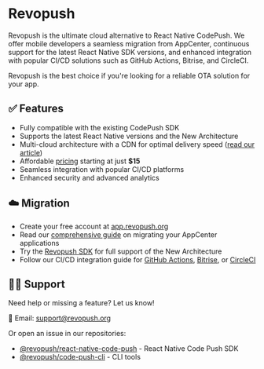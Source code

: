 # Revopush

Revopush is the ultimate cloud alternative to React Native CodePush. We offer mobile developers a seamless migration from AppCenter, continuous support for the latest React Native SDK versions, and enhanced integration with popular CI/CD solutions such as GitHub Actions, Bitrise, and CircleCI.

Revopush is the best choice if you're looking for a reliable OTA solution for your app.


## ✅ Features

- Fully compatible with the existing CodePush SDK
- Supports the latest React Native versions and the New Architecture
- Multi-cloud architecture with a CDN for optimal delivery speed ([read our article](https://revopush.org/revopush-speeds-up-react-native-ota))
- Affordable [pricing](https://revopush.org/pricing) starting at just **$15**
- Seamless integration with popular CI/CD platforms
- Enhanced security and advanced analytics

## ☁️ Migration 

- Create your free account at [app.revopush.org](https://app.revopush.org/register)
- Read our [comprehensive guide](https://revopush.org/full-migration-guide-from-appcenter-codepush-to-revopush) on migrating your AppCenter applications
- Try the [Revopush SDK](https://github.com/revopush/react-native-code-push) for full support of the New Architecture
- Follow our CI/CD integration guide for [GitHub Actions](https://revopush.org/ci-cd-automation-with-codepush-and-github-actions), [Bitrise](https://revopush.org/ci-cd-automation-with-bitrise-codepush), or [CircleCI](https://revopush.org/ci-cd-automation-with-circleci-codepush)

## 👩‍💻 Support 

Need help or missing a feature? Let us know!

📧 Email: support@revopush.org

Or open an issue in our repositories:

- [@revopush/react-native-code-push](https://github.com/revopush/react-native-code-push) - React Native Code Push SDK
- [@revopush/code-push-cli](https://github.com/revopush/code-push-cli) - CLI tools



